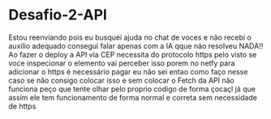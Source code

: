 ﻿# Desafio-2-API
Estou reenviando pois eu busquei ajuda no chat de voces e não recebi o auxilio adequado consegui falar apenas com a IA qque não resolveu NADA!!
Ao fazer o deploy a API via CEP necessita do protocolo https pelo visto se voce inspecionar o elemento vai perceber isso porem no netfy para adicionar o https é necessário pagar
eu não sei entao como faço nesse caso se não consigo colocar isso e sem colocar o Fetch da API não funciona peço que tente olhar pelo proprio codigo de forma çocaçl já que assim ele tem funcionamento de forma normal e correta sem necessidade de https 
